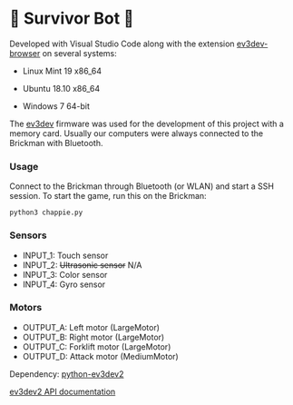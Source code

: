# 🤖 Survivor Bot 🤖

Developed with Visual Studio Code along with the extension [ev3dev-browser](https://marketplace.visualstudio.com/items?itemName=dlech.ev3dev-browser) on several systems: 

- Linux Mint 19 x86_64

- Ubuntu 18.10 x86_64

- Windows 7 64-bit

The [ev3dev](https://www.ev3dev.org/) firmware was used for the development of this project with a memory card. Usually our computers were always connected to the Brickman with Bluetooth.

### Usage

Connect to the Brickman through Bluetooth (or WLAN) and start a SSH session. To start the game, run this on the Brickman:

```
python3 chappie.py
```

### Sensors

- INPUT_1: Touch sensor
- INPUT_2: ~~Ultrasonic sensor~~ N/A
- INPUT_3: Color sensor
- INPUT_4: Gyro sensor

### Motors

- OUTPUT_A: Left motor (LargeMotor)
- OUTPUT_B: Right motor (LargeMotor)
- OUTPUT_C: Forklift motor (LargeMotor)
- OUTPUT_D: Attack motor (MediumMotor)

Dependency: [python-ev3dev2](https://pypi.org/project/python-ev3dev2/)

[ev3dev2 API documentation](https://media.readthedocs.org/pdf/python-ev3dev/ev3dev-stretch/python-ev3dev.pdf?fbclid=IwAR1HmBFEMNMhJSpXuWfiDfa1OAkgJ6_GLlFFeymIgzuSS3MQebvAMik4uUg)